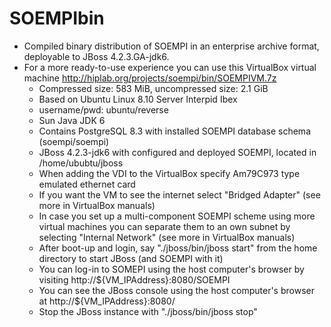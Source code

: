 SOEMPIbin
=========

* Compiled binary distribution of SOEMPI in an enterprise archive format, deployable to JBoss 4.2.3.GA-jdk6.
* For a more ready-to-use experience you can use this VirtualBox virtual machine http://hiplab.org/projects/soempi/bin/SOEMPIVM.7z
  * Compressed size: 583 MiB, uncompressed size: 2.1 GiB
  * Based on Ubuntu Linux 8.10 Server Interpid Ibex
  * username/pwd: ubuntu/reverse
  * Sun Java JDK 6
  * Contains PostgreSQL 8.3 with installed SOEMPI database schema (soempi/soempi)
  * JBoss 4.2.3-jdk6 with configured and deployed SOEMPI, located in /home/ububtu/jboss
  * When adding the VDI to the VirtualBox specify Am79C973 type emulated ethernet card
  * If you want the VM to see the internet select "Bridged Adapter" (see more in VirtualBox manuals)
  * In case you set up a multi-component SOEMPI scheme using more virtual machines you can separate them to an own subnet by selecting "Internal Network" (see more in VirtualBox manuals)
  * After boot-up and login, say "./jboss/bin/jboss start" from the home directory to start JBoss (and SOEMPI with it)
  * You can log-in to SOMEPI using the host computer's browser by visiting http://${VM_IPAddress}:8080/SOEMPI
  * You can see the JBoss console using the host computer's browser at http://${VM_IPAddress}:8080/
  * Stop the JBoss instance with "./jboss/bin/jboss stop"

